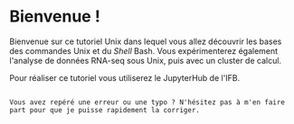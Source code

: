 # Bienvenue !

Bienvenue sur ce tutoriel Unix dans lequel vous allez découvrir les bases des commandes Unix et du *Shell* Bash. Vous expérimenterez également l'analyse de données RNA-seq sous Unix, puis avec un cluster de calcul.

Pour réaliser ce tutoriel vous utiliserez le JupyterHub de l'IFB.


```{tableofcontents}
```

```{tip}
Vous avez repéré une erreur ou une typo ? N'hésitez pas à m'en faire part pour que je puisse rapidement la corriger.
```
